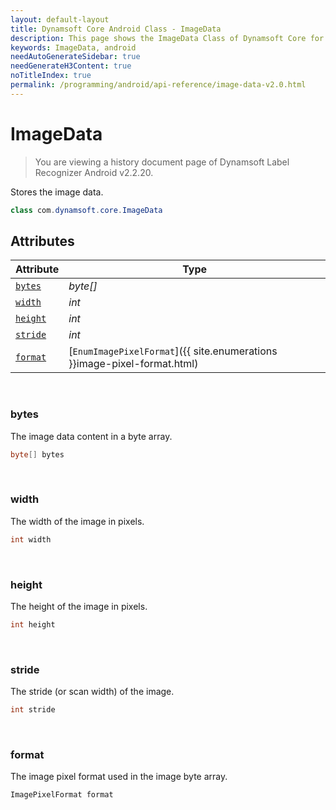 ```yaml
---
layout: default-layout
title: Dynamsoft Core Android Class - ImageData
description: This page shows the ImageData Class of Dynamsoft Core for Android Language.
keywords: ImageData, android
needAutoGenerateSidebar: true
needGenerateH3Content: true
noTitleIndex: true
permalink: /programming/android/api-reference/image-data-v2.0.html
---
```



# ImageData

> You are viewing a history document page of Dynamsoft Label Recognizer Android v2.2.20.

Stores the image data.  

```java
class com.dynamsoft.core.ImageData
```

## Attributes

| Attribute | Type |
|---------- | ---- |
| [`bytes`](#bytes) | *byte[]* |
| [`width`](#width) | *int* |
| [`height`](#height) | *int* |
| [`stride`](#stride) | *int* |
| [`format`](#format) | [`EnumImagePixelFormat`]({{ site.enumerations }}image-pixel-format.html) |

&nbsp;

### bytes

The image data content in a byte array.

```java
byte[] bytes
```

&nbsp;

### width

The width of the image in pixels.

```java
int width
```

&nbsp;

### height

The height of the image in pixels.

```java
int height
```

&nbsp;

### stride

The stride (or scan width) of the image.

```java
int stride
```

&nbsp;

### format

The image pixel format used in the image byte array.

```java
ImagePixelFormat format
```
